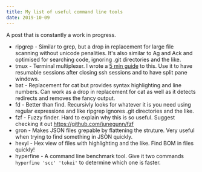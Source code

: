 ```yaml
---
title: My list of useful command line tools
date: 2019-10-09
---
```


A post that is constantly a work in progress.

 - ripgrep - Similar to grep, but a drop in replacement for large file scanning without unicode penalities. It's also similar to Ag and Ack and optimised for searching code, ignoring .git directories and the like.
 - tmux - Terminal multiplexer. I wrote a [5 min guide](https://boyter.org/posts/enough-tmux-to-be-productive-in-5-minutes/) to this. Use it to have resumable sessions after closing ssh sessions and to have split pane windows.
 - bat - Replacement for cat but provides syntax highlighting and line numbers. Can work as a drop in replacement for cat as well as it detects redirects and removes the fancy output.
 - fd - Better than find. Recursivly looks for whatever it is you need using regular expressions and like ripgrep ignores .git directories and the like.
 - fzf - Fuzzy finder. Hard to explain why this is so useful. Suggest checking it out https://github.com/junegunn/fzf
 - gron - Makes JSON files grepable by flattening the struture. Very useful when trying to find something in JSON quickly.
 - hexyl - Hex view of files with highlighting and the like. Find BOM in files quickly!
 - hyperfine - A command line benchmark tool. Give it two commands `hyperfine 'scc' 'tokei'` to determine which one is faster.
